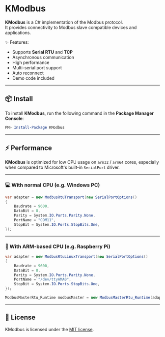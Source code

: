 # KModbus

**KModbus** is a C# implementation of the Modbus protocol.  
It provides connectivity to Modbus slave compatible devices and applications.

✨ Features:
- Supports **Serial RTU** and **TCP**
- Asynchronous communication
- High performance
- Multi-serial port support
- Auto reconnect
- Demo code included

---

## 📦 Install

To install **KModbus**, run the following command in the **Package Manager Console**:

```powershell
PM> Install-Package KModbus
```

---

## ⚡ Performance

**KModbus** is optimized for low CPU usage on `arm32` / `arm64` cores, especially when compared to Microsoft's built-in `SerialPort` driver.

---

### 💻 With normal CPU (e.g. Windows PC)

```csharp
var adapter = new ModbusRtuTransport(new SerialPortOptions()
{
    Baudrate = 9600,
    DataBit = 8,
    Parity = System.IO.Ports.Parity.None,
    PortName = "COM11",
    StopBit = System.IO.Ports.StopBits.One,
});
```

---

### 🍓 With ARM-based CPU (e.g. Raspberry Pi)

```csharp
var adapter = new ModbusRtuLinuxTransport(new SerialPortOptions()
{
    Baudrate = 9600,
    DataBit = 8,
    Parity = System.IO.Ports.Parity.None,
    PortName = "/dev/ttyAMA0",
    StopBit = System.IO.Ports.StopBits.One,
});

ModbusMasterRtu_Runtime modbusMaster = new ModbusMasterRtu_Runtime(adapter);
```

---

## 📝 License

KModbus is licensed under the [MIT license](LICENSE.txt).
